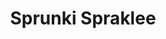 ---
slug: sprunki-spraklee
title: Sprunki Spraklee
description: "Sprunki Spraklee is an exciting online game. Play for free directly in your browser!"
icon: /images/popular_mods/Sprunki Spraklee.png
url: https://wowtbc.net/sprunkin/spraklee/index.html
previewImage: /images/popular_mods/Sprunki Spraklee.png
type: popular mods

# SEO配置
seo:
  title: "Sprunki Spraklee - Play Free Online Game | Fun Browser Games"
  description: "Sprunki Spraklee - Play this fun online game for free in your browser. No download required!"
  ogImage: "/images/popular_mods/Sprunki Spraklee.png"
  keywords: "sprunki-spraklee, online game, browser game, free game, popular mods game, play online"

videoUrls:
  - https://www.youtube.com/embed/example1
  - https://www.youtube.com/embed/example2

whyPlay:
  title: "Why Play Sprunki Spraklee?"
  items:
    - "Immersive Gameplay: Sprunki Spraklee offers an engaging and immersive gaming experience that will keep you entertained for hours"
    - "Challenging Levels: Test your skills with increasingly difficult challenges and obstacles"
    - "Beautiful Graphics: Enjoy stunning visuals and smooth animations that bring the game world to life"
    - "Regular Updates: New content and features are added regularly to keep the game fresh and exciting"
    - "Free to Play: Experience all the fun without spending a penny"
    - "Community Features: Connect with other players, share strategies, and compete for high scores"
    - "Cross-Platform: Play on any device with a web browser, no downloads required"

features:
  title: "Key Features of Sprunki Spraklee"
  image: "/images/popular_mods/Sprunki Spraklee.png"
  items:
    - "Intuitive Controls: Easy to learn controls make Sprunki Spraklee accessible for players of all skill levels"
    - "Multiple Game Modes: Enjoy various gameplay options that provide different challenges and experiences"
    - "Character Customization: Personalize your gaming experience with unique characters and items"
    - "Achievement System: Complete special tasks to earn rewards and recognition"
    - "Leaderboards: Compete with players worldwide and see who can achieve the highest scores"

characteristics:
  title: "Game Characteristics"
  image: "/images/popular_mods/Sprunki Spraklee.png"
  items:
    - "Genre: Popular mods game with elements of strategy and skill"
    - "Difficulty: Suitable for both casual gamers and those seeking a challenge"
    - "Play Time: Quick sessions or extended gameplay, depending on your preference"
    - "Art Style: Vibrant and engaging visuals that enhance the gaming experience"
    - "Sound Design: Immersive audio that complements the gameplay perfectly"

info: "Sprunki Spraklee is an exciting online game that offers players a unique and engaging gaming experience. With its intuitive controls, stunning visuals, and challenging gameplay, Sprunki Spraklee provides hours of entertainment for players of all ages and skill levels. Whether you're looking for a quick gaming session during a break or an extended play session, Sprunki Spraklee delivers an immersive experience that will keep you coming back for more. The game features multiple levels of increasing difficulty, ensuring that players are constantly challenged as they progress. With regular updates adding new content and features, Sprunki Spraklee remains fresh and exciting, providing endless entertainment options for its growing community of players."

howToPlayIntro: "Welcome to Sprunki Spraklee! This guide will walk you through the basics and help you master the game. Whether you're a beginner or looking to improve your skills, these tips and instructions will enhance your gaming experience."

howToPlaySteps:
  - title: "Getting Started"
    description: "Begin your Sprunki Spraklee adventure by familiarizing yourself with the controls. Use your keyboard or mouse to navigate through the game interface. The tutorial will guide you through the basic mechanics and help you understand the objectives."
  - title: "Understanding the Objectives"
    description: "In Sprunki Spraklee, your main goal is to progress through levels by completing specific objectives. Each level presents unique challenges that require different strategies and approaches."
  - title: "Mastering the Controls"
    description: "Practice using the controls to improve your precision and reaction time. Sprunki Spraklee requires quick reflexes and strategic thinking to overcome obstacles and defeat opponents."
  - title: "Utilizing Power-ups"
    description: "Collect power-ups throughout the game to enhance your abilities and overcome difficult challenges. Each power-up offers unique advantages that can be crucial for success."
  - title: "Developing Strategies"
    description: "As you progress in Sprunki Spraklee, develop effective strategies for different scenarios. Analyze patterns, anticipate challenges, and adapt your approach to maximize your performance."

faq:
  title: "Frequently Asked Questions about Sprunki Spraklee"
  items:
    - question: "Is Sprunki Spraklee free to play?"
      answer: "Yes, Sprunki Spraklee is completely free to play directly in your web browser. No downloads or purchases are required to enjoy the full game experience."
    - question: "Can I play Sprunki Spraklee on mobile devices?"
      answer: "Yes, Sprunki Spraklee is optimized for both desktop and mobile play. You can enjoy the game on any device with a web browser and internet connection."
    - question: "Are there any in-game purchases?"
      answer: "While Sprunki Spraklee is free to play, there may be optional in-game purchases available for cosmetic items or additional features that don't affect core gameplay."
    - question: "How often is Sprunki Spraklee updated?"
      answer: "The developers regularly update Sprunki Spraklee with new content, features, and improvements based on player feedback and game performance."
    - question: "Can I play Sprunki Spraklee offline?"
      answer: "Currently, Sprunki Spraklee requires an internet connection to play as it's a browser-based online game."
    - question: "Is Sprunki Spraklee suitable for children?"
      answer: "Yes, Sprunki Spraklee is designed to be family-friendly and suitable for players of all ages."
    - question: "How do I report bugs or issues?"
      answer: "If you encounter any problems while playing Sprunki Spraklee, you can report them through the game's support page or contact the developers directly through their website."
    - question: "Still Have Questions?"
      answer: "If you have additional questions about Sprunki Spraklee that aren't covered in this FAQ, please visit our support center or contact our customer service team for assistance."
---
